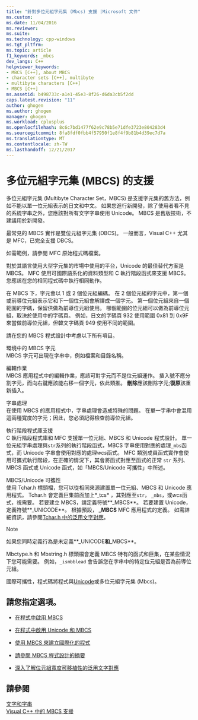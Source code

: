 ```yaml
---
title: "針對多位元組字元集 (Mbcs) 支援 |Microsoft 文件"
ms.custom: 
ms.date: 11/04/2016
ms.reviewer: 
ms.suite: 
ms.technology: cpp-windows
ms.tgt_pltfrm: 
ms.topic: article
f1_keywords: _mbcs
dev_langs: C++
helpviewer_keywords:
- MBCS [C++], about MBCS
- character sets [C++], multibyte
- multibyte characters [C++]
- MBCS [C++]
ms.assetid: b498733c-a1e1-45e3-8f26-d6da3cb5f2dd
caps.latest.revision: "11"
author: ghogen
ms.author: ghogen
manager: ghogen
ms.workload: cplusplus
ms.openlocfilehash: 8c6c7bd1477f62e9c78b5e71dfe3723e804283d4
ms.sourcegitcommit: 8fa8fdf0fbb4f57950f1e8f4f9b81b4d39ec7d7a
ms.translationtype: MT
ms.contentlocale: zh-TW
ms.lasthandoff: 12/21/2017
---
```

# <a name="support-for-multibyte-character-sets-mbcss"></a>多位元組字元集 (MBCS) 的支援
多位元組字元集 (Multibyte Character Set，MBCS) 是支援字元集的舊方法，例如不能以單一位元組表示的日文和中文。 如果您進行新開發，除了使用者看不見的系統字串之外，您應該對所有文字字串使用 Unicode。 MBCS 是舊版技術，不建議用於新開發。  
  
 最常見的 MBCS 實作是雙位元組字元集 (DBCS)。 一般而言，Visual C++ 尤其是 MFC，已完全支援 DBCS。  
  
 如需範例，請參閱 MFC 原始程式碼檔案。  
  
 對於其語言使用大型字元集的市場中使用的平台，Unicode 的最佳替代方案是 MBCS。 MFC 使用可國際語系化的資料類型和 C 執行階段函式來支援 MBCS。 您應該在您的相同程式碼中執行相同動作。  
  
 在 MBCS 下，字元會以 1 或 2 個位元組編碼。 在 2 個位元組的字元中，第一個或前導位元組表示它和下一個位元組會解譯成一個字元。 第一個位元組來自一個範圍的字碼，保留供做為前導位元組使用。 哪個範圍的位元組可以做為前導位元組，取決於使用中的字碼頁。 例如，日文的字碼頁 932 使用範圍 0x81 到 0x9F 來當做前導位元組，但韓文字碼頁 949 使用不同的範圍。  
  
 請在您的 MBCS 程式設計中考慮以下所有項目。  
  
 環境中的 MBCS 字元  
 MBCS 字元可出現在字串中，例如檔案和目錄名稱。  
  
 編輯作業  
 MBCS 應用程式中的編輯作業，應該可對字元而不是位元組運作。 插入號不應分割字元，而向右鍵應該能右移一個字元，依此類推。 **刪除**應該刪除字元;**復原**該重新插入。  
  
 字串處理  
 在使用 MBCS 的應用程式中，字串處理會造成特殊的問題。 在單一字串中會混用這兩種寬度的字元；因此，您必須記得檢查前導位元組。  
  
 執行階段程式庫支援  
 C 執行階段程式庫和 MFC 支援單一位元組、MBCS 和 Unicode 程式設計。 單一位元組字串處理與`str`系列的執行階段函式，MBCS 字串使用對應的處理`_mbs`函式，而 Unicode 字串會使用對應的處理*wcs*函式。 MFC 類別成員函式實作會使用可攜式執行階段，在正確的情況下，其會將函式對應至函式的正常 `str` 系列、MBCS 函式或 Unicode 函式，如「MBCS/Unicode 可攜性」中所述。  
  
 MBCS/Unicode 可攜性  
 使用 Tchar.h 標頭檔，您可以從相同來源建置單一位元組、MBCS 和 Unicode 應用程式。 Tchar.h 會定義巨集前面加上*_tcs* ，其對應至`str`， `_mbs`，或*wcs*函式，視需要。 若要建立 MBCS，請定義符號**_MBCS**。 若要建置 Unicode，定義符號**_UNICODE**。 根據預設， **_MBCS** MFC 應用程式的定義。 如需詳細資訊，請參閱[Tchar.h 中的泛用文字對應](../text/generic-text-mappings-in-tchar-h.md)。  
  
> [!NOTE]
>  如果您同時定義行為是未定義**_UNICODE**和**_MBCS**。  
  
 Mbctype.h 和 Mbstring.h 標頭檔會定義 MBCS 特有的函式和巨集，在某些情況下您可能需要。 例如，`_ismbblead` 會告訴您在字串中的特定位元組是否為前導位元組。  
  
 國際可攜性，程式碼將程式與[Unicode](../text/support-for-unicode.md)或多位元組字元集 (Mbcs)。  
  
## <a name="what-do-you-want-to-do"></a>請您指定選項。  
  
-   [在程式中啟用 MBCS](../text/international-enabling.md)  
  
-   [在程式中啟用 Unicode 和 MBCS](../text/internationalization-strategies.md)  
  
-   [使用 MBCS 來建立國際化的程式](../text/mbcs-programming-tips.md)  
  
-   [請參閱 MBCS 程式設計的摘要](../text/mbcs-programming-tips.md)  
  
-   [深入了解位元組寬度可移植性的泛用文字對應](../text/generic-text-mappings-in-tchar-h.md)  
  
## <a name="see-also"></a>請參閱  
 [文字和字串](../text/text-and-strings-in-visual-cpp.md)   
 [Visual C++ 中的 MBCS 支援](../text/mbcs-support-in-visual-cpp.md)